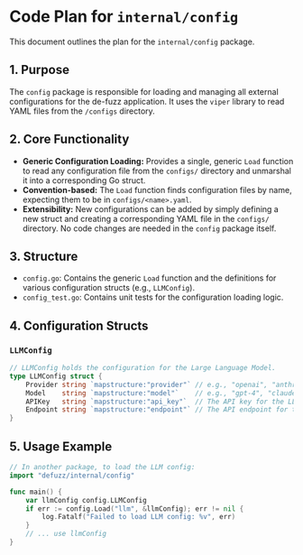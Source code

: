 # Code Plan for `internal/config`

This document outlines the plan for the `internal/config` package.

## 1. Purpose

The `config` package is responsible for loading and managing all external configurations for the de-fuzz application. It uses the `viper` library to read YAML files from the `/configs` directory.

## 2. Core Functionality

- **Generic Configuration Loading:** Provides a single, generic `Load` function to read any configuration file from the `configs/` directory and unmarshal it into a corresponding Go struct.
- **Convention-based:** The `Load` function finds configuration files by name, expecting them to be in `configs/<name>.yaml`.
- **Extensibility:** New configurations can be added by simply defining a new struct and creating a corresponding YAML file in the `configs/` directory. No code changes are needed in the `config` package itself.

## 3. Structure

- `config.go`: Contains the generic `Load` function and the definitions for various configuration structs (e.g., `LLMConfig`).
- `config_test.go`: Contains unit tests for the configuration loading logic.

## 4. Configuration Structs

### `LLMConfig`

```go
// LLMConfig holds the configuration for the Large Language Model.
type LLMConfig struct {
    Provider string `mapstructure:"provider"` // e.g., "openai", "anthropic"
    Model    string `mapstructure:"model"`    // e.g., "gpt-4", "claude-2"
    APIKey   string `mapstructure:"api_key"`  // The API key for the LLM provider
    Endpoint string `mapstructure:"endpoint"` // The API endpoint for the LLM provider
}
```

## 5. Usage Example

```go
// In another package, to load the LLM config:
import "defuzz/internal/config"

func main() {
    var llmConfig config.LLMConfig
    if err := config.Load("llm", &llmConfig); err != nil {
        log.Fatalf("Failed to load LLM config: %v", err)
    }
    // ... use llmConfig
}
```